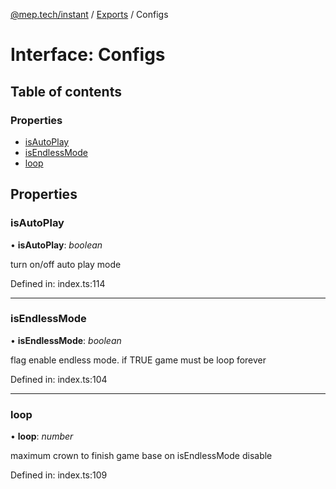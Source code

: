 [@mep.tech/instant](../DOCS.md) / [Exports](../modules.md) / Configs

# Interface: Configs

## Table of contents

### Properties

- [isAutoPlay](configs.md#isautoplay)
- [isEndlessMode](configs.md#isendlessmode)
- [loop](configs.md#loop)

## Properties

### isAutoPlay

• **isAutoPlay**: *boolean*

turn on/off auto play mode

Defined in: index.ts:114

___

### isEndlessMode

• **isEndlessMode**: *boolean*

flag enable endless mode. if TRUE game must be loop forever

Defined in: index.ts:104

___

### loop

• **loop**: *number*

maximum crown to finish game base on isEndlessMode disable

Defined in: index.ts:109
